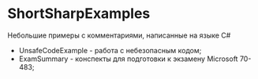 # ShortSharpExamples

Небольшие примеры с комментариями, написанные на языке C#

* UnsafeCodeExample - работа с небезопасным кодом;
* ExamSummary - конспекты для подготовки к экзамену Microsoft 70-483;
